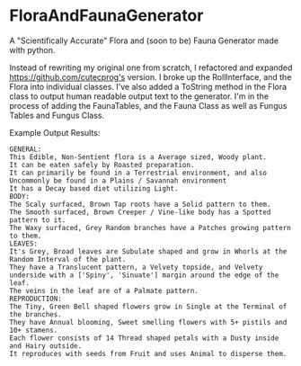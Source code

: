 # FloraAndFaunaGenerator
A "Scientifically Accurate" Flora and (soon to be) Fauna Generator made with python.

Instead of rewriting my original one from scratch, I refactored and expanded https://github.com/cutecprog's version.
I broke up the RollInterface, and the Flora into individual classes.
I've also added a ToString method in the Flora class to output  human readable output text to the generator.
I'm in the process of adding the FaunaTables, and the Fauna Class as well as Fungus Tables and Fungus Class.

Example Output Results:

    GENERAL:
    This Edible, Non-Sentient flora is a Average sized, Woody plant.
    It can be eaten safely by Roasted preparation.
    It can primarily be found in a Terrestrial environment, and also Uncommonly be found in a Plains / Savannah environment
    It has a Decay based diet utilizing Light.
    BODY:
    The Scaly surfaced, Brown Tap roots have a Solid pattern to them.
    The Smooth surfaced, Brown Creeper / Vine-like body has a Spotted pattern to it.
    The Waxy surfaced, Grey Random branches have a Patches growing pattern to them.
    LEAVES:
    It's Grey, Broad leaves are Subulate shaped and grow in Whorls at the Random Interval of the plant.
    They have a Translucent pattern, a Velvety topside, and Velvety underside with a ['Spiny', 'Sinuate'] margin around the edge of the leaf.
    The veins in the leaf are of a Palmate pattern.
    REPRODUCTION:
    The Tiny, Green Bell shaped flowers grow in Single at the Terminal of the branches.
    They have Annual blooming, Sweet smelling flowers with 5+ pistils and 10+ stamens.
    Each flower consists of 14 Thread shaped petals with a Dusty inside and Hairy outside.
    It reproduces with seeds from Fruit and uses Animal to disperse them.
